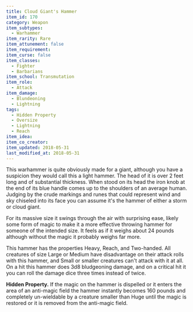 ```yaml
---
title: Cloud Giant's Hammer
item_id: 170
category: Weapon
item_subtypes:
  - Warhammer
item_rarity: Rare
item_attunement: false
item_requirement:
item_curse: false
item_classes:
  - Fighter
  - Barbarians
item_school: Transmutation
item_role:
  - Attack
item_damage:
  - Blundeoning
  - Lightning
tags:
  - Hidden Property
  - Oversize
  - Lightning
  - Reach
item_idea:
item_co_creator:
item_updated: 2018-05-31
last_modified_at: 2018-05-31
---
```


This warhammer is quite obviously made for a giant, although you have a suspicion they would call this a light hammer. The head of it is over 2 feet long and of substantial thickness. When stood on its head the iron knob at the end of its blue handle comes up to the shoulders of an average human. Judging by the crude markings and runes that could represent wind and sky chiseled into its face you can assume it's the hammer of either a storm or cloud giant.

For its massive size it swings through the air with surprising ease, likely some form of magic to make it a more effective throwing hammer for someone of the intended size. It feels as if it weighs about 24 pounds although without the magic it probably weighs far more.

This hammer has the properties Heavy, Reach, and Two-handed. All creatures of size Large or Medium have disadvantage on their attack rolls with this hammer, and Small or smaller creatures can't attack with it at all. On a hit this hammer does 3d8 bludgeoning damage, and on a critical hit it you can roll the damage dice three times instead of twice.

**Hidden Property.** If the magic on the hammer is dispelled or it enters the area of an anti-magic field the hammer instantly becomes 160 pounds and completely un-wieldable by a creature smaller than Huge until the magic is restored or it is removed from the anti-magic field.
